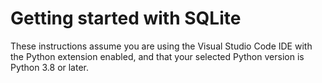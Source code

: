 # Getting started with SQLite

These instructions assume you are using the Visual Studio Code IDE with the Python extension enabled, and that your selected Python version is Python 3.8 or later.
